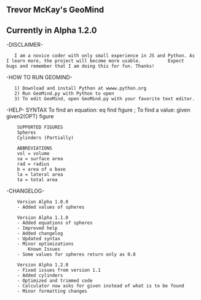 Trevor McKay's GeoMind
-------------------------------------------------------------------------------

Currently in Alpha 1.2.0
-------------------------------------------------------------------------------

-DISCLAIMER-
      
       I am a novice coder with only small experience in JS and Python. As I learn more, the project will become more usable.          Expect bugs and remember that I am doing this for fun. Thanks!

 -HOW TO RUN GEOMIND-
      
       1) Download and install Python at wwww.python.org
       2) Run GeoMind.py with Python to open
       3) To edit GeoMind, open GeoMind.py with your favorite text editor.

-HELP-
        SYNTAX
        To find an equation: eq find figure ; To find a value: given given2(OPT) figure
       
        SUPPORTED FIGURES
        Spheres 
        Cylinders (Partially) 
       
        ABBREVIATIONS
        vol = volume 
        sa = surface area 
        rad = radius 
        b = area of a base 
        la = lateral area 
        ta = total area 

-CHANGELOG-
        
        Version Alpha 1.0.0 
        - Added values of spheres 
          
        Version Alpha 1.1.0 
        - Added equations of spheres 
        - Improved help 
        - Added changelog 
        - Updated syntax 
        - Minor optimizations 
            Known Issues 
        - Some values for spheres return only as 0.0 
          
        Version Alpha 1.2.0 
        - Fixed issues from version 1.1 
        - Added cylinders 
        - Optimized and trimmed code 
        - Calculator now asks for given instead of what is to be found 
        - Minor formatting changes 
